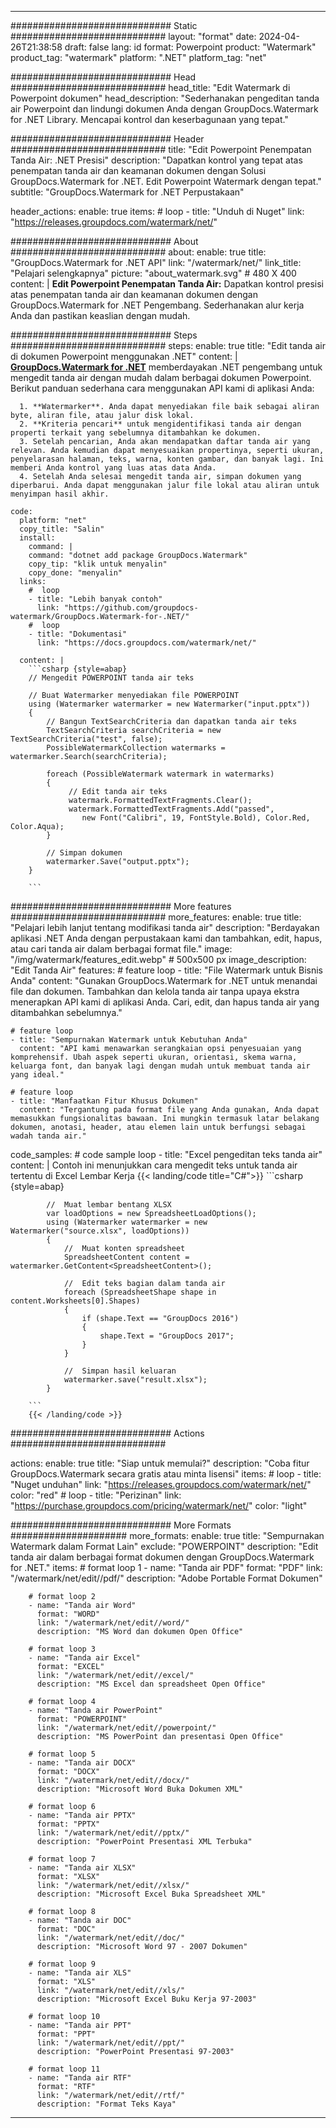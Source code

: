
---
############################# Static ############################
layout: "format"
date:  2024-04-26T21:38:58
draft: false
lang: id
format: Powerpoint
product: "Watermark"
product_tag: "watermark"
platform: ".NET"
platform_tag: "net"

############################# Head ############################
head_title: "Edit Watermark di Powerpoint dokumen"
head_description: "Sederhanakan pengeditan tanda air Powerpoint dan lindungi dokumen Anda dengan GroupDocs.Watermark for .NET Library. Mencapai kontrol dan keserbagunaan yang tepat."

############################# Header ############################
title: "Edit Powerpoint Penempatan Tanda Air: .NET Presisi" 
description: "Dapatkan kontrol yang tepat atas penempatan tanda air dan keamanan dokumen dengan Solusi GroupDocs.Watermark for .NET. Edit Powerpoint Watermark dengan tepat."
subtitle: "GroupDocs.Watermark for .NET Perpustakaan" 

header_actions:
  enable: true
  items:
    #  loop
    - title: "Unduh di Nuget"
      link: "https://releases.groupdocs.com/watermark/net/"
      
############################# About ############################
about:
    enable: true
    title: "GroupDocs.Watermark for .NET API"
    link: "/watermark/net/"
    link_title: "Pelajari selengkapnya"
    picture: "about_watermark.svg" # 480 X 400
    content: |
       **Edit Powerpoint Penempatan Tanda Air:** Dapatkan kontrol presisi atas penempatan tanda air dan keamanan dokumen dengan GroupDocs.Watermark for .NET Pengembang. Sederhanakan alur kerja Anda dan pastikan keaslian dengan mudah.

############################# Steps ############################
steps:
    enable: true
    title: "Edit tanda air di dokumen Powerpoint menggunakan .NET"
    content: |
      **[GroupDocs.Watermark for .NET](https://products.groupdocs.com/watermark/net/)** memberdayakan .NET pengembang untuk mengedit tanda air dengan mudah dalam berbagai dokumen Powerpoint. Berikut panduan sederhana cara menggunakan API kami di aplikasi Anda:
      
      1. **Watermarker**. Anda dapat menyediakan file baik sebagai aliran byte, aliran file, atau jalur disk lokal.
      2. **Kriteria pencari** untuk mengidentifikasi tanda air dengan properti terkait yang sebelumnya ditambahkan ke dokumen.
      3. Setelah pencarian, Anda akan mendapatkan daftar tanda air yang relevan. Anda kemudian dapat menyesuaikan propertinya, seperti ukuran, penyelarasan halaman, teks, warna, konten gambar, dan banyak lagi. Ini memberi Anda kontrol yang luas atas data Anda.
      4. Setelah Anda selesai mengedit tanda air, simpan dokumen yang diperbarui. Anda dapat menggunakan jalur file lokal atau aliran untuk menyimpan hasil akhir.
   
    code:
      platform: "net"
      copy_title: "Salin"
      install:
        command: |
        command: "dotnet add package GroupDocs.Watermark"
        copy_tip: "klik untuk menyalin"
        copy_done: "menyalin"
      links:
        #  loop
        - title: "Lebih banyak contoh"
          link: "https://github.com/groupdocs-watermark/GroupDocs.Watermark-for-.NET/"
        #  loop
        - title: "Dokumentasi"
          link: "https://docs.groupdocs.com/watermark/net/"
          
      content: |
        ```csharp {style=abap}
        // Mengedit POWERPOINT tanda air teks

        // Buat Watermarker menyediakan file POWERPOINT
        using (Watermarker watermarker = new Watermarker("input.pptx"))
        {
            // Bangun TextSearchCriteria dan dapatkan tanda air teks
            TextSearchCriteria searchCriteria = new TextSearchCriteria("test", false);
            PossibleWatermarkCollection watermarks = watermarker.Search(searchCriteria);

            foreach (PossibleWatermark watermark in watermarks)
            {
                 // Edit tanda air teks
                 watermark.FormattedTextFragments.Clear();
                 watermark.FormattedTextFragments.Add("passed", 
                    new Font("Calibri", 19, FontStyle.Bold), Color.Red, Color.Aqua);
            }

            // Simpan dokumen
            watermarker.Save("output.pptx");
        }
        
        ```            

############################# More features ############################
more_features:
  enable: true
  title: "Pelajari lebih lanjut tentang modifikasi tanda air"
  description: "Berdayakan aplikasi .NET Anda dengan perpustakaan kami dan tambahkan, edit, hapus, atau cari tanda air dalam berbagai format file."
  image: "/img/watermark/features_edit.webp" # 500x500 px
  image_description: "Edit Tanda Air"
  features:
    # feature loop
    - title: "File Watermark untuk Bisnis Anda"
      content: "Gunakan GroupDocs.Watermark for .NET untuk menandai file dan dokumen. Tambahkan dan kelola tanda air tanpa upaya ekstra menerapkan API kami di aplikasi Anda. Cari, edit, dan hapus tanda air yang ditambahkan sebelumnya."

    # feature loop
    - title: "Sempurnakan Watermark untuk Kebutuhan Anda"
      content: "API kami menawarkan serangkaian opsi penyesuaian yang komprehensif. Ubah aspek seperti ukuran, orientasi, skema warna, keluarga font, dan banyak lagi dengan mudah untuk membuat tanda air yang ideal."

    # feature loop
    - title: "Manfaatkan Fitur Khusus Dokumen"
      content: "Tergantung pada format file yang Anda gunakan, Anda dapat memasukkan fungsionalitas bawaan. Ini mungkin termasuk latar belakang dokumen, anotasi, header, atau elemen lain untuk berfungsi sebagai wadah tanda air."
      
  code_samples:
    # code sample loop
    - title: "Excel pengeditan teks tanda air"
      content: |
        Contoh ini menunjukkan cara mengedit teks untuk tanda air tertentu di Excel Lembar Kerja
        {{< landing/code title="C#">}}
        ```csharp {style=abap}
        
            //  Muat lembar bentang XLSX
            var loadOptions = new SpreadsheetLoadOptions();
            using (Watermarker watermarker = new Watermarker("source.xlsx", loadOptions))
            {
                //  Muat konten spreadsheet
                SpreadsheetContent content = watermarker.GetContent<SpreadsheetContent>();

                //  Edit teks bagian dalam tanda air
                foreach (SpreadsheetShape shape in content.Worksheets[0].Shapes)
                {
                    if (shape.Text == "GroupDocs 2016")
                    {
                        shape.Text = "GroupDocs 2017";
                    }
                }

                //  Simpan hasil keluaran
                watermarker.save("result.xlsx");
            }

        ```
        {{< /landing/code >}}


############################# Actions ############################

actions:
  enable: true
  title: "Siap untuk memulai?"
  description: "Coba fitur GroupDocs.Watermark secara gratis atau minta lisensi"
  items:
    #  loop
    - title: "Nuget unduhan"
      link: "https://releases.groupdocs.com/watermark/net/"
      color: "red"
        #  loop
    - title: "Perizinan"
      link: "https://purchase.groupdocs.com/pricing/watermark/net/"
      color: "light"


############################# More Formats #####################
more_formats:
    enable: true
    title: "Sempurnakan Watermark dalam Format Lain"
    exclude: "POWERPOINT"
    description: "Edit tanda air dalam berbagai format dokumen dengan GroupDocs.Watermark for .NET."
    items: 
        # format loop 1
        - name: "Tanda air PDF"
          format: "PDF"
          link: "/watermark/net/edit//pdf/"
          description: "Adobe Portable Format Dokumen"

        # format loop 2
        - name: "Tanda air Word"
          format: "WORD"
          link: "/watermark/net/edit//word/"
          description: "MS Word dan dokumen Open Office"
          
        # format loop 3
        - name: "Tanda air Excel"
          format: "EXCEL"
          link: "/watermark/net/edit//excel/"
          description: "MS Excel dan spreadsheet Open Office"

        # format loop 4
        - name: "Tanda air PowerPoint"
          format: "POWERPOINT"
          link: "/watermark/net/edit//powerpoint/"
          description: "MS PowerPoint dan presentasi Open Office"

        # format loop 5
        - name: "Tanda air DOCX"
          format: "DOCX"
          link: "/watermark/net/edit//docx/"
          description: "Microsoft Word Buka Dokumen XML"
          
        # format loop 6
        - name: "Tanda air PPTX"
          format: "PPTX"
          link: "/watermark/net/edit//pptx/"
          description: "PowerPoint Presentasi XML Terbuka"
          
        # format loop 7
        - name: "Tanda air XLSX"
          format: "XLSX"
          link: "/watermark/net/edit//xlsx/"
          description: "Microsoft Excel Buka Spreadsheet XML"

        # format loop 8
        - name: "Tanda air DOC"
          format: "DOC"
          link: "/watermark/net/edit//doc/"
          description: "Microsoft Word 97 - 2007 Dokumen"

        # format loop 9
        - name: "Tanda air XLS"
          format: "XLS"
          link: "/watermark/net/edit//xls/"
          description: "Microsoft Excel Buku Kerja 97-2003"

        # format loop 10
        - name: "Tanda air PPT"
          format: "PPT"
          link: "/watermark/net/edit//ppt/"
          description: "PowerPoint Presentasi 97-2003"

        # format loop 11
        - name: "Tanda air RTF"
          format: "RTF"
          link: "/watermark/net/edit//rtf/"
          description: "Format Teks Kaya"

---